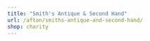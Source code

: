 ```yaml
---
title: "Smith's Antique & Second Hand"
url: /afton/smiths-antique-and-second-hand/
shop: charity
---
```

